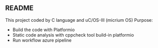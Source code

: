 ## README
This project coded by C language and uC/OS-III (micrium OS)
Purpose:
- Build the code with Platformio
- Static code analysis with cppcheck tool build-in platformio
- Run workflow azure pipeline
